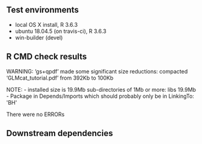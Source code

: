 ## Test environments
* local OS X install, R 3.6.3
* ubuntu 18.04.5 (on travis-ci), R 3.6.3
* win-builder (devel)

## R CMD check results
WARNING:
        ‘gs+qpdf’ made some significant size reductions:
       compacted ‘GLMcat_tutorial.pdf’ from 392Kb to 100Kb

NOTE:
    - installed size is 19.9Mb
      sub-directories of 1Mb or more:
      libs  19.9Mb
    - Package in Depends/Imports which should probably only be in LinkingTo: 'BH'
    
There were no ERRORs

## Downstream dependencies
